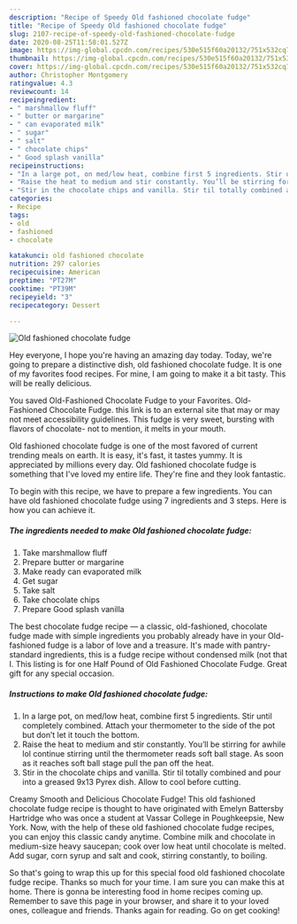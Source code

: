 ```yaml
---
description: "Recipe of Speedy Old fashioned chocolate fudge"
title: "Recipe of Speedy Old fashioned chocolate fudge"
slug: 2107-recipe-of-speedy-old-fashioned-chocolate-fudge
date: 2020-08-25T11:58:01.527Z
image: https://img-global.cpcdn.com/recipes/530e515f60a20132/751x532cq70/old-fashioned-chocolate-fudge-recipe-main-photo.jpg
thumbnail: https://img-global.cpcdn.com/recipes/530e515f60a20132/751x532cq70/old-fashioned-chocolate-fudge-recipe-main-photo.jpg
cover: https://img-global.cpcdn.com/recipes/530e515f60a20132/751x532cq70/old-fashioned-chocolate-fudge-recipe-main-photo.jpg
author: Christopher Montgomery
ratingvalue: 4.3
reviewcount: 14
recipeingredient:
- " marshmallow fluff"
- " butter or margarine"
- " can evaporated milk"
- " sugar"
- " salt"
- " chocolate chips"
- " Good splash vanilla"
recipeinstructions:
- "In a large pot, on med/low heat, combine first 5 ingredients. Stir until completely combined. Attach your thermometer to the side of the pot but don’t let it touch the bottom."
- "Raise the heat to medium and stir constantly. You’ll be stirring for awhile lol continue stirring until the thermometer reads soft ball stage. As soon as it reaches soft ball stage pull the pan off the heat."
- "Stir in the chocolate chips and vanilla. Stir til totally combined and pour into a greased 9x13 Pyrex dish. Allow to cool before cutting."
categories:
- Recipe
tags:
- old
- fashioned
- chocolate

katakunci: old fashioned chocolate 
nutrition: 297 calories
recipecuisine: American
preptime: "PT27M"
cooktime: "PT39M"
recipeyield: "3"
recipecategory: Dessert

---
```



![Old fashioned chocolate fudge](https://img-global.cpcdn.com/recipes/530e515f60a20132/751x532cq70/old-fashioned-chocolate-fudge-recipe-main-photo.jpg)

Hey everyone, I hope you're having an amazing day today. Today, we're going to prepare a distinctive dish, old fashioned chocolate fudge. It is one of my favorites food recipes. For mine, I am going to make it a bit tasty. This will be really delicious.

You saved Old-Fashioned Chocolate Fudge to your Favorites. Old-Fashioned Chocolate Fudge. this link is to an external site that may or may not meet accessibility guidelines. This fudge is very sweet, bursting with flavors of chocolate- not to mention, it melts in your mouth.

Old fashioned chocolate fudge is one of the most favored of current trending meals on earth. It is easy, it's fast, it tastes yummy. It is appreciated by millions every day. Old fashioned chocolate fudge is something that I've loved my entire life. They're fine and they look fantastic.


To begin with this recipe, we have to prepare a few ingredients. You can have old fashioned chocolate fudge using 7 ingredients and 3 steps. Here is how you can achieve it.

<!--inarticleads1-->

##### The ingredients needed to make Old fashioned chocolate fudge:

1. Take  marshmallow fluff
1. Prepare  butter or margarine
1. Make ready  can evaporated milk
1. Get  sugar
1. Take  salt
1. Take  chocolate chips
1. Prepare  Good splash vanilla


The best chocolate fudge recipe — a classic, old-fashioned, chocolate fudge made with simple ingredients you probably already have in your Old-fashioned fudge is a labor of love and a treasure. It&#39;s made with pantry-standard ingredients, this is a fudge recipe without condensed milk (not that I. This listing is for one Half Pound of Old Fashioned Chocolate Fudge. Great gift for any special occasion. 

<!--inarticleads2-->

##### Instructions to make Old fashioned chocolate fudge:

1. In a large pot, on med/low heat, combine first 5 ingredients. Stir until completely combined. Attach your thermometer to the side of the pot but don’t let it touch the bottom.
1. Raise the heat to medium and stir constantly. You’ll be stirring for awhile lol continue stirring until the thermometer reads soft ball stage. As soon as it reaches soft ball stage pull the pan off the heat.
1. Stir in the chocolate chips and vanilla. Stir til totally combined and pour into a greased 9x13 Pyrex dish. Allow to cool before cutting.


Creamy Smooth and Delicious Chocolate Fudge! This old fashioned chocolate fudge recipe is thought to have originated with Emelyn Battersby Hartridge who was once a student at Vassar College in Poughkeepsie, New York. Now, with the help of these old fashioned chocolate fudge recipes, you can enjoy this classic candy anytime. Combine milk and chocolate in medium-size heavy saucepan; cook over low heat until chocolate is melted. Add sugar, corn syrup and salt and cook, stirring constantly, to boiling. 

So that's going to wrap this up for this special food old fashioned chocolate fudge recipe. Thanks so much for your time. I am sure you can make this at home. There is gonna be interesting food in home recipes coming up. Remember to save this page in your browser, and share it to your loved ones, colleague and friends. Thanks again for reading. Go on get cooking!
